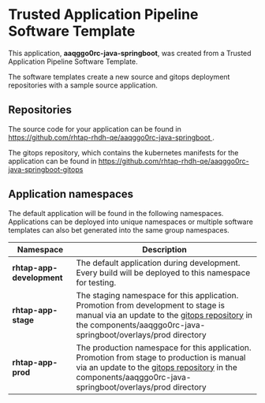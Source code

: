 # Trusted Application Pipeline Software Template

This application, **aaqggo0rc-java-springboot**, was created from a Trusted Application Pipeline Software Template.

The software templates create a new source and gitops deployment repositories with a sample source application. 

## Repositories

The source code for your application can be found in [https://github.com/rhtap-rhdh-qe/aaqggo0rc-java-springboot ](https://github.com/rhtap-rhdh-qe/aaqggo0rc-java-springboot ).
 
The gitops repository, which contains the kubernetes manifests for the application can be found in 
[https://github.com/rhtap-rhdh-qe/aaqggo0rc-java-springboot-gitops ](https://github.com/rhtap-rhdh-qe/aaqggo0rc-java-springboot-gitops ) 

## Application namespaces 

The default application will be found in the following namespaces. Applications can be deployed into unique namespaces or multiple software templates can also bet generated into the same group namespaces.  

|  Namespace   |  Description   |  
| -------- | -------- |   
| **rhtap-app-development** | The default application during development. Every build will be deployed to this namespace for testing. | 
| **rhtap-app-stage** | The staging namespace for this application. Promotion from development to stage is manual via an update to the [gitops repository](https://github.com/rhtap-rhdh-qe/aaqggo0rc-java-springboot-gitops ) in the components/aaqggo0rc-java-springboot/overlays/prod directory |  
| **rhtap-app-prod** | The production namespace for this application. Promotion from stage to production is manual via an update to the [gitops repository](https://github.com/rhtap-rhdh-qe/aaqggo0rc-java-springboot-gitops ) in the components/aaqggo0rc-java-springboot/overlays/prod directory | 